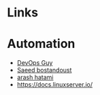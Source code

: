 # Links
# Automation
* [DevOps Guy](https://www.youtube.com/@RaghavPal)
* [Saeed bostandoust](https://bostandoust.com/)
* [arash hatami](https://arash-hatami.ir/)
* https://docs.linuxserver.io/

